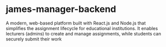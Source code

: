 # james-manager-backend
A modern, web-based platform built with React.js and Node.js that simplifies the assignment lifecycle for educational institutions. It enables lecturers (admins) to create and manage assignments, while students can securely submit their work
